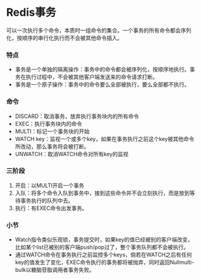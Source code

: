 # Redis事务

可以一次执行多个命令，本质时一组命令的集合。一个事务的所有命令都会序列化，按顺序的串行化执行而不会被其他命令插入。  

### 特点

* 事务是一个单独的隔离操作：事务中的命令都会被序列化，按顺序地执行。事务在执行过程中，不会被其他客户端发送来的命令请求打断。 
* 事务是一个原子操作：事务中的命令要么全部被执行，要么全部都不执行。

### 命令

* DISCARD：取消事务，放弃执行事务块内的所有命令
* EXEC：执行事务块内的命令
* MULTI：标记一个事务块的开始
* WATCH key：监视一个或多个key，如果在事务执行之前这个key被其他命令所改动，那么事务将会被打断。
* UNWATCH：取消WATCH命令对所有key的监视

### 三阶段

1. 开启：以MULTI开启一个事务
2. 入队：将多个命令入队到事务中，接到这些命令并不会立刻执行，而是放到等待事务执行的队列中去。
3. 执行：有EXEC命令出发事务。

### 小节

* Watch指令类似乐观锁，事务提交时，如果key的值已经被别的客户端改变，比如某个list已被别的客户端push/pop过了，整个事务队列都不会被执行。
* 通过WATCH命令在事务执行之前监控多个keys，倘若在WATCH之后有任何key的值发生了变化，EXEC命令执行的事务都将被抛弃，同时返回Nullmulti-bulk以糖脑苷脂调用者事务失败。